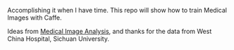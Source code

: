 Accomplishing it when I have time.
This repo will show how to train Medical Images with Caffe.

Ideas from [Medical Image Analysis](https://www.journals.elsevier.com/medical-image-analysis), and thanks for the data from West China Hospital, Sichuan University.